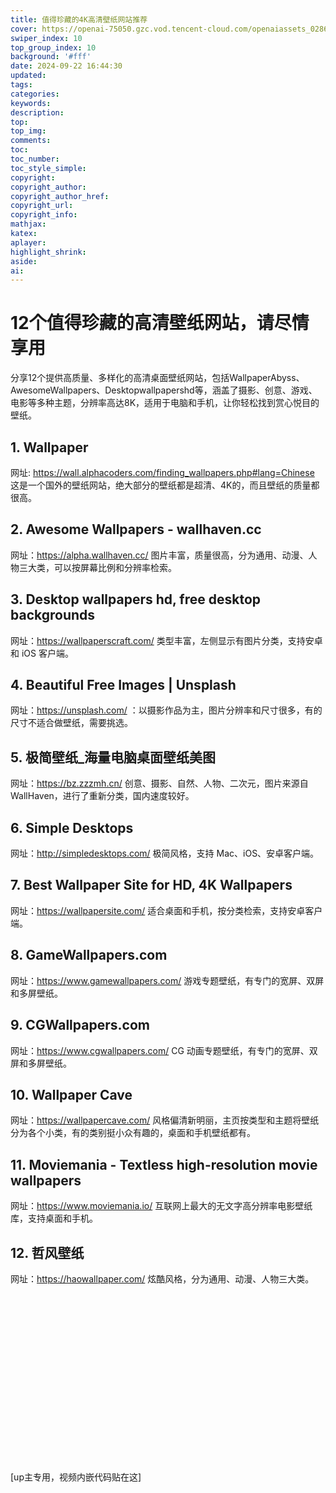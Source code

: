 ```yaml
---
title: 值得珍藏的4K高清壁纸网站推荐
cover: https://openai-75050.gzc.vod.tencent-cloud.com/openaiassets_02862423c4790df6b4fb25e8972faa92_2579861726995689953.jpg
swiper_index: 10
top_group_index: 10
background: '#fff'
date: 2024-09-22 16:44:30
updated:
tags:
categories:
keywords:
description:
top:
top_img:
comments:
toc:
toc_number:
toc_style_simple:
copyright:
copyright_author:
copyright_author_href:
copyright_url:
copyright_info:
mathjax:
katex:
aplayer:
highlight_shrink:
aside:
ai:
---
```


# 12个值得珍藏的高清壁纸网站，请尽情享用
分享12个提供高质量、多样化的高清桌面壁纸网站，包括WallpaperAbyss、AwesomeWallpapers、Desktopwallpapershd等，涵盖了摄影、创意、游戏、电影等多种主题，分辨率高达8K，适用于电脑和手机，让你轻松找到赏心悦目的壁纸。

## 1. Wallpaper
网址: https://wall.alphacoders.com/finding_wallpapers.php#lang=Chinese
这是一个国外的壁纸网站，绝大部分的壁纸都是超清、4K的，而且壁纸的质量都很高。

## 2. Awesome Wallpapers - wallhaven.cc
网址：https://alpha.wallhaven.cc/
图片丰富，质量很高，分为通用、动漫、人物三大类，可以按屏幕比例和分辨率检索。

## 3. Desktop wallpapers hd, free desktop backgrounds
网址：https://wallpaperscraft.com/
类型丰富，左侧显示有图片分类，支持安卓和 iOS 客户端。

## 4. Beautiful Free Images | Unsplash
网址：https://unsplash.com/
：以摄影作品为主，图片分辨率和尺寸很多，有的尺寸不适合做壁纸，需要挑选。

## 5. 极简壁纸_海量电脑桌面壁纸美图
网址：https://bz.zzzmh.cn/
创意、摄影、自然、人物、二次元，图片来源自 WallHaven，进行了重新分类，国内速度较好。

## 6. Simple Desktops
网址：http://simpledesktops.com/
极简风格，支持 Mac、iOS、安卓客户端。

## 7. Best Wallpaper Site for HD, 4K Wallpapers
网址：https://wallpapersite.com/
适合桌面和手机，按分类检索，支持安卓客户端。

## 8. GameWallpapers.com
网址：https://www.gamewallpapers.com/
游戏专题壁纸，有专门的宽屏、双屏和多屏壁纸。

## 9. CGWallpapers.com
网址：https://www.cgwallpapers.com/
CG 动画专题壁纸，有专门的宽屏、双屏和多屏壁纸。

## 10. Wallpaper Cave
网址：https://wallpapercave.com/
风格偏清新明丽，主页按类型和主题将壁纸分为各个小类，有的类别挺小众有趣的，桌面和手机壁纸都有。

## 11.  Moviemania - Textless high-resolution movie wallpapers
网址：https://www.moviemania.io/
互联网上最大的无文字高分辨率电影壁纸库，支持桌面和手机。

## 12. 哲风壁纸
网址：https://haowallpaper.com/
炫酷风格，分为通用、动漫、人物三大类。




<div class="video-container">
[up主专用，视频内嵌代码贴在这]
</div>

<style>
.video-container {
    position: relative;
    width: 100%;
    padding-top: 56.25%; /* 16:9 aspect ratio (height/width = 9/16 * 100%) */
}

.video-container iframe {
    position: absolute;
    top: 0;
    left: 0;
    width: 100%;
    height: 100%;
}
</style>
